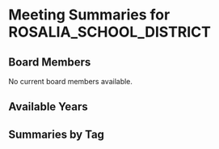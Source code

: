 # Meeting Summaries for ROSALIA_SCHOOL_DISTRICT

## Board Members

No current board members available.

## Available Years

## Summaries by Tag
